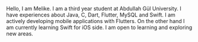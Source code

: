 Hello, I am Melike. I am a third year student at Abdullah Gül University. I have experiences about Java, C, Dart, Flutter, MySQL and Swift. I am actively developing mobile applications with Flutters. On the other hand I am currently learning Swift for iOS side. I am open to learning and exploring new areas. 


<!--
**melikesoygullucu/melikesoygullucu** is a ✨ _special_ ✨ repository because its `README.md` (this file) appears on your GitHub profile.

Here are some ideas to get you started:

- 🔭 I’m currently working on ...
- 🌱 I’m currently learning ...
- 👯 I’m looking to collaborate on ...
- 🤔 I’m looking for help with ...
- 💬 Ask me about ...
- 📫 How to reach me: ...
- 😄 Pronouns: ...
- ⚡ Fun fact: ...
-->
